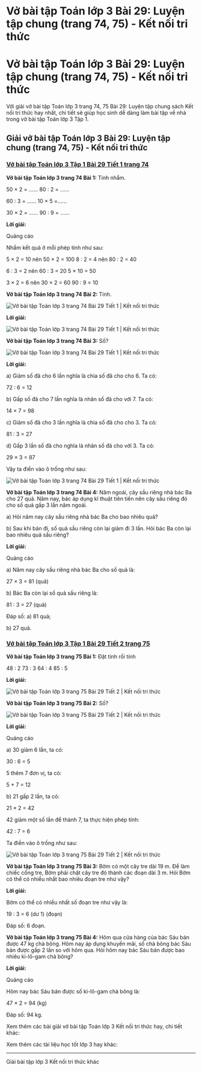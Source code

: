 # Vở bài tập Toán lớp 3 Bài 29: Luyện tập chung (trang 74, 75) - Kết nối tri thức

# Vở bài tập Toán lớp 3 Bài 29: Luyện tập chung (trang 74, 75) - Kết nối tri thức

Với giải vở bài tập Toán lớp 3 trang 74, 75 Bài 29: Luyện tập chung sách Kết nối tri thức hay nhất, chi tiết sẽ giúp học sinh dễ dàng làm bài tập về nhà trong vở bài tập Toán lớp 3 Tập 1.

## Giải vở bài tập Toán lớp 3 Bài 29: Luyện tập chung (trang 74, 75) - Kết nối tri thức

### [**Vở bài tập Toán lớp 3 Tập 1 Bài 29 Tiết 1 trang 74**](https://vietjack.com/vbt-toan-3-kn/bai-29-tiet-1-trang-74-tap-1.jsp)

**Vở bài tập Toán lớp 3 trang 74 Bài 1:** Tính nhẩm.

50 × 2 = ...... 80 : 2 = ......

60 : 3 = ...... 10 × 5 =......

30 × 2 = ...... 90 : 9 = ......

**Lời giải:**

Quảng cáo

Nhẩm kết quả ở mỗi phép tính như sau:

5 × 2 = 10 nên 50 × 2 = 100 8 : 2 = 4 nên 80 : 2 = 40

6 : 3 = 2 nên 60 : 3 = 20 5 × 10 = 50

3 × 2 = 6 nên 30 × 2 = 60 90 : 9 = 10

**Vở bài tập Toán lớp 3 trang 74 Bài 2:** Tính.

![Vở bài tập Toán lớp 3 trang 74 Bài 29 Tiết 1 | Kết nối tri thức](https://vietjack.com/vbt-toan-3-kn/images/bai-29-tiet-1-trang-74-tap-1.PNG)  


**Lời giải:**

![Vở bài tập Toán lớp 3 trang 74 Bài 29 Tiết 1 | Kết nối tri thức](https://vietjack.com/vbt-toan-3-kn/images/bai-29-tiet-1-trang-74-tap-1-1.PNG)

**Vở bài tập Toán lớp 3 trang 74 Bài 3:** Số?

![Vở bài tập Toán lớp 3 trang 74 Bài 29 Tiết 1 | Kết nối tri thức](https://vietjack.com/vbt-toan-3-kn/images/bai-29-tiet-1-trang-74-tap-1-2.PNG)

**Lời giải:**

a) Giảm số đã cho 6 lần nghĩa là chia số đã cho cho 6. Ta có:

72 : 6 = 12

b) Gấp số đã cho 7 lần nghĩa là nhân số đã cho với 7. Ta có:

14 × 7 = 98

c) Giảm số đã cho 3 lần nghĩa là chia số đã cho cho 3. Ta có:

81 : 3 = 27

d) Gấp 3 lần số đã cho nghĩa là nhân số đã cho với 3. Ta có:

29 × 3 = 87

Vậy ta điền vào ô trống như sau:

![Vở bài tập Toán lớp 3 trang 74 Bài 29 Tiết 1 | Kết nối tri thức](https://vietjack.com/vbt-toan-3-kn/images/bai-29-tiet-1-trang-74-tap-1-3.PNG)

**Vở bài tập Toán lớp 3 trang 74 Bài 4:** Năm ngoái, cây sầu riêng nhà bác Ba cho 27 quả. Năm nay, bác áp dụng kĩ thuật tiên tiến nên cây sầu riêng đó cho số quả gấp 3 lần năm ngoái.

a) Hỏi năm nay cây sầu riêng nhà bác Ba cho bao nhiêu quả?

b) Sau khi bán đi, số quả sầu riêng còn lại giảm đi 3 lần. Hỏi bác Ba còn lại bao nhiêu quả sầu riêng?

**Lời giải:**

Quảng cáo

a) Năm nay cây sầu riêng nhà bác Ba cho số quả là:

27 × 3 = 81 (quả)

b) Bác Ba còn lại số quả sầu riêng là:

81 : 3 = 27 (quả)

Đáp số: a) 81 quả;

b) 27 quả.

### [**Vở bài tập Toán lớp 3 Tập 1 Bài 29 Tiết 2 trang 75**](https://vietjack.com/vbt-toan-3-kn/bai-29-tiet-2-trang-75-tap-1.jsp)

**Vở bài tập Toán lớp 3 trang 75 Bài 1:** Đặt tính rồi tính 

48 : 2 73 : 3 64 : 4 85 : 5

**Lời giải:**

![Vở bài tập Toán lớp 3 trang 75 Bài 29 Tiết 2 | Kết nối tri thức](https://vietjack.com/vbt-toan-3-kn/images/bai-29-tiet-2-trang-75-tap-1.PNG)

**Vở bài tập Toán lớp 3 trang 75 Bài 2:** Số?

![Vở bài tập Toán lớp 3 trang 75 Bài 29 Tiết 2 | Kết nối tri thức](https://vietjack.com/vbt-toan-3-kn/images/bai-29-tiet-2-trang-75-tap-1-1.PNG)

**Lời giải:**

Quảng cáo

a) 30 giảm 6 lần, ta có:

30 : 6 = 5

5 thêm 7 đơn vị, ta có:

5 + 7 = 12

b) 21 gấp 2 lần, ta có:

21 × 2 = 42

42 giảm một số lần để thành 7, ta thực hiện phép tính: 

42 : 7 = 6

Ta điền vào ô trống như sau:

![Vở bài tập Toán lớp 3 trang 75 Bài 29 Tiết 2 | Kết nối tri thức](https://vietjack.com/vbt-toan-3-kn/images/bai-29-tiet-2-trang-75-tap-1-2.PNG)

**Vở bài tập Toán lớp 3 trang 75 Bài 3:** Bờm có một cây tre dài 19 m. Để làm chiếc cổng tre, Bờm phải chặt cây tre đó thành các đoạn dài 3 m. Hỏi Bờm có thể có nhiều nhất bao nhiêu đoạn tre như vậy?

**Lời giải:**

Bờm có thể có nhiều nhất số đoạn tre như vậy là: 

19 : 3 = 6 (dư 1) (đoạn)

Đáp số: 6 đoạn. 

**Vở bài tập Toán lớp 3 trang 75 Bài 4:** Hôm qua cửa hàng của bác Sáu bán được 47 kg chà bông. Hôm nay áp dụng khuyến mãi, số chà bông bác Sáu bản được gấp 2 lần so với hôm qua. Hỏi hôm nay bác Sáu bán được bao nhiêu ki-lô-gam chà bông?

**Lời giải:**

Quảng cáo

Hôm nay bác Sáu bán được số ki-lô-gam chà bông là: 

47 × 2 = 94 (kg) 

Đáp số: 94 kg. 

Xem thêm các bài giải vở bài tập Toán lớp 3 Kết nối tri thức hay, chi tiết khác:

Xem thêm các tài liệu học tốt lớp 3 hay khác:

* * *

Giải bài tập lớp 3 Kết nối tri thức khác
